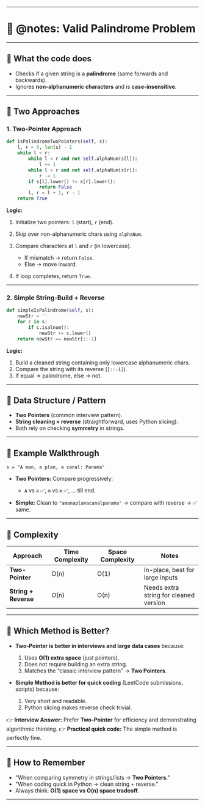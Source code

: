
---

# 📘 @notes: Valid Palindrome Problem

---

## 🔹 What the code does

* Checks if a given string is a **palindrome** (same forwards and backwards).
* Ignores **non-alphanumeric characters** and is **case-insensitive**.

---

## 🔹 Two Approaches

### **1. Two-Pointer Approach**

```python
def isPalindromeTwoPointers(self, s):
    l, r = 0, len(s) - 1
    while l < r:
        while l < r and not self.alphaNum(s[l]):
            l += 1
        while l < r and not self.alphaNum(s[r]):
            r -= 1
        if s[l].lower() != s[r].lower():
            return False
        l, r = l + 1, r - 1
    return True
```

**Logic:**

1. Initialize two pointers: `l` (start), `r` (end).
2. Skip over non-alphanumeric chars using `alphaNum`.
3. Compare characters at `l` and `r` (in lowercase).

   * If mismatch → return `False`.
   * Else → move inward.
4. If loop completes, return `True`.

---

### **2. Simple String-Build + Reverse**

```python
def simpleIsPalindrome(self, s):
    newStr = ''
    for c in s:
        if c.isalnum():
            newStr += c.lower()
    return newStr == newStr[::-1]
```

**Logic:**

1. Build a cleaned string containing only lowercase alphanumeric chars.
2. Compare the string with its reverse (`[::-1]`).
3. If equal → palindrome, else → not.

---

## 🔹 Data Structure / Pattern

* **Two Pointers** (common interview pattern).
* **String cleaning + reverse** (straightforward, uses Python slicing).
* Both rely on checking **symmetry** in strings.

---

## 🔹 Example Walkthrough

`s = "A man, a plan, a canal: Panama"`

* **Two Pointers:** Compare progressively:

  * `A` vs `a` ✅, `m` vs `m` ✅, … till end.
* **Simple:** Clean to `"amanaplanacanalpanama"` → compare with reverse → ✅ same.

---

## 🔹 Complexity

| Approach             | Time Complexity | Space Complexity | Notes                                  |
| -------------------- | --------------- | ---------------- | -------------------------------------- |
| **Two-Pointer**      | O(n)            | O(1)             | In-place, best for large inputs        |
| **String + Reverse** | O(n)            | O(n)             | Needs extra string for cleaned version |

---

## 🔹 Which Method is Better?

* **Two-Pointer is better in interviews and large data cases** because:

  1. Uses **O(1) extra space** (just pointers).
  2. Does not require building an extra string.
  3. Matches the “classic interview pattern” → **Two Pointers**.

* **Simple Method is better for quick coding** (LeetCode submissions, scripts) because:

  1. Very short and readable.
  2. Python slicing makes reverse check trivial.

👉 **Interview Answer:** Prefer **Two-Pointer** for efficiency and demonstrating algorithmic thinking.
👉 **Practical quick code:** The simple method is perfectly fine.

---

## 🔹 How to Remember

* "When comparing symmetry in strings/lists → **Two Pointers**."
* "When coding quick in Python → clean string + reverse."
* Always think: **O(1) space vs O(n) space tradeoff**.

---

